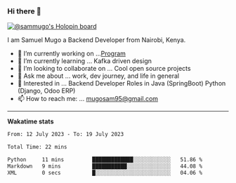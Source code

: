### Hi there 👋

[![@sammugo's Holopin board](https://holopin.me/sammugo)](https://holopin.io/@sammugo)

I am Samuel Mugo a Backend Developer from Nairobi, Kenya.

<!--
**sam-mugo/sam-mugo** is a ✨ _special_ ✨ repository because its `README.md` (this file) appears on your GitHub profile.
-->



- 🔭 I’m currently working on ...[Program](https://github.com/sam-mugo/program)
- 🌱 I’m currently learning ... Kafka driven design
- 👯 I’m looking to collaborate on ... Cool open source projects
- 💬 Ask me about ... work, dev journey, and life in general
- 💼 Interested in ... Backend Developer Roles in Java (SpringBoot) Python (Django, Odoo ERP)
- 📫 How to reach me: ... [mugosam95@gmail.com](mailto:mugosam95@gmail.com)

-------
**Wakatime stats**
<!--START_SECTION:waka-->

```txt
From: 12 July 2023 - To: 19 July 2023

Total Time: 22 mins

Python     11 mins         █████████████░░░░░░░░░░░░   51.86 %
Markdown   9 mins          ███████████░░░░░░░░░░░░░░   44.08 %
XML        0 secs          █░░░░░░░░░░░░░░░░░░░░░░░░   04.06 %
```

<!--END_SECTION:waka-->





